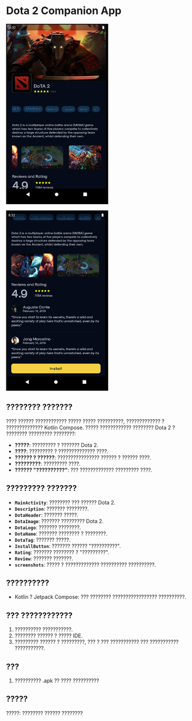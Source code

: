 # Dota 2 Companion App

![Dota 2 Companion App Screenshot](screenshots/screenshot1.png)

![Dota 2 Companion App Screenshot](screenshots/screenshot2.png)

## ???????? ???????
???? ?????? ???????????? ????? ????? ??????????, ????????????? ? ?????????????? Kotlin Compose. ????? ???????????? ???????? Dota 2 ? ???????? ????????? ????????:

- **?????**: ????????? ? ??????? Dota 2.
- **????**: ????????? ? ?????????????? ????.
- **?????? ? ??????**: ???????????????? ?????? ? ?????? ????.
- **?????????**: ????????? ????.
- **?????? "??????????"**: ??? ????????????? ????????? ????.

## ????????? ???????
- **`MainActivity`**: ???????? ??? ?????? Dota 2.
- **`Description`**: ??????? ????????.
- **`DotaHeader`**: ??????? ?????.
- **`DotaImage`**: ??????? ????????? Dota 2.
- **`DotaLogo`**: ??????? ????????.
- **`DotaName`**: ??????? ???????? ? ????????.
- **`DotaTag`**: ??????? ?????.
- **`InstallButton`**: ??????? ?????? "??????????".
- **`Rating`**: ??????? ???????? ? "?????????".
- **`Review`**: ??????? ???????.
- **`screenshots`**: ????? ? ????????????? ?????????? ??????????.

## ??????????
- Kotlin ? Jetpack Compose: ??? ???????? ????????????????? ??????????.

## ??? ????????????
1. ?????????? ???????????.
2. ???????? ?????? ? ????? IDE.
3. ????????? ?????? ? ?????????, ??? ? ??? ??????????? ??? ??????????? ???????????.

## ???
1. ?????????? .apk ?? ???? ??????????

## ?????
?????: ???????? ?????? ????????